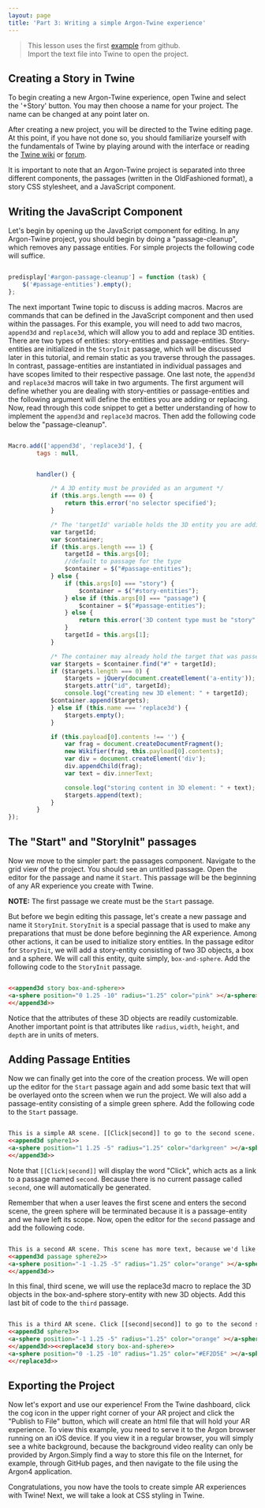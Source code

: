 ```yaml
---
layout: page
title: 'Part 3: Writing a simple Argon-Twine experience'
---
```


> This lesson uses the first [example](https://github.com/blairmacintyre/oldfashioned/tree/master/examples/) from github. <br> Import the text file into Twine to open the project.


## Creating a Story in Twine
To begin creating a new Argon-Twine experience, open Twine and select the '+Story' button. You may then choose a name for your project. The name can be changed at any point later on.

After creating a new project, you will be directed to the Twine editing page. At this point, if you have not done so, you should familiarize yourself with the fundamentals of Twine by playing around with the interface or reading the [Twine wiki](http://twinery.org/wiki/) or [forum](http://twinery.org/forum/).

It is important to note that an Argon-Twine project is separated into three different components, the passages (written in the OldFashioned format), a story CSS stylesheet, and a JavaScript component.

## Writing the JavaScript Component
Let's begin by opening up the JavaScript component for editing. In any Argon-Twine project, you should begin by doing a "passage-cleanup", which removes any passage entities. For simple projects the following code will suffice.

```javascript

predisplay['#argon-passage-cleanup'] = function (task) {
    $('#passage-entities').empty();
};

```

The next important Twine topic to discuss is adding macros. Macros are commands that can be defined in the JavaScript component and then used within the passages. For this example, you will need to add two macros, `append3d` and `replace3d`, which will allow you to add and replace 3D entities. There are two types of entities: story-entities and passage-entities. Story-entities are initialized in the `StoryInit` passage, which will be discussed later in this tutorial, and remain static as you traverse through the passages. In contrast, passage-entities are instantiated in individual passages and have scopes limited to their respective passage. One last note, the `append3d` and `replace3d` macros will take in two arguments. The first argument will define whether you are dealing with story-entities or passage-entities and the following argument will define the entities you are adding or replacing. Now, read through this code snippet to get a better understanding of how to implement the `append3d` and `replace3d` macros. Then add the following code below the "passage-cleanup".

```javascript

Macro.add(['append3d', 'replace3d'], {
        tags : null,


        handler() {

            /* A 3D entity must be provided as an argument */
            if (this.args.length === 0) {
                return this.error('no selector specified');
            }

            /* The 'targetId' variable holds the 3D entity you are adding. The '$container' variable will be assigned 'passage-entities' if the first argument is 'passage' or 'story-entities' if the first argument is 'story'.  */
            var targetId;
            var $container;
            if (this.args.length === 1) {
                targetId = this.args[0];
                //default to passage for the type
                $container = $("#passage-entities");
            } else {
                if (this.args[0] === "story") {
                    $container = $("#story-entities");
                } else if (this.args[0] === "passage") {
                    $container = $("#passage-entities");
                } else {
                    return this.error('3D content type must be "story" or "passage": "' + this.args[0] + '" invalid');
                }
                targetId = this.args[1];
            }

            /* The container may already hold the target that was passed in as an argument. If it does, '$targets' will be assigned that value and this macro's function will change from adding a new 3d entity to replacing an old 3d entity. */
            var $targets = $container.find("#" + targetId);
            if ($targets.length === 0) {
                $targets = jQuery(document.createElement('a-entity'));
                $targets.attr("id", targetId);
                console.log("creating new 3D element: " + targetId);
            $container.append($targets);
            } else if (this.name === 'replace3d') {
                $targets.empty();
            }

            if (this.payload[0].contents !== '') {
                var frag = document.createDocumentFragment();
                new Wikifier(frag, this.payload[0].contents);
                var div = document.createElement('div');
                div.appendChild(frag);
                var text = div.innerText;

                console.log("storing content in 3D element: " + text);
                $targets.append(text);
            }
        }
});

```

## The "Start" and "StoryInit" passages
Now we move to the simpler part: the passages component. Navigate to the grid view of the project. You should see an untitled passage. Open the editor for the passage and name it `Start`. This passage will be the beginning of any AR experience you create with Twine.

**NOTE:** The first passage we create must be the `Start` passage.

But before we begin editing this passage, let's create a new passage and name it `StoryInit`. `StoryInit` is a special passage that is used to make any preparations that must be done before beginning the AR experience. Among other actions, it can be used to initialize story entities. In the passage editor for `StoryInit`, we will add a story-entity consisting of two 3D objects, a box and a sphere. We will call this entity, quite simply, `box-and-sphere`. Add the following code to the `StoryInit` passage.

```html

<<append3d story box-and-sphere>>
<a-sphere position="0 1.25 -10" radius="1.25" color="pink" ></a-sphere><a-box id="bluebox" position="-1 0.5 -10" rotation="0 45 0" width="1" height="1" depth="1"  color="blue"></a-box>
<</append3d>>

```

Notice that the attributes of these 3D objects are readily customizable. Another important point is that attributes like `radius`, `width`, `height`, and `depth` are in units of meters.

## Adding Passage Entities
Now we can finally get into the core of the creation process. We will open up the editor for the `Start` passage again and add some basic text that will be overlayed onto the screen when we run the project. We will also add a passage-entity consisting of a simple green sphere. Add the following code to the `Start` passage.

```html

This is a simple AR scene. [[Click|second]] to go to the second scene.
<<append3d sphere1>>
<a-sphere position="1 1.25 -5" radius="1.25" color="darkgreen" ></a-sphere>
<</append3d>>

```

Note that `[[Click|second]]` will display the word "Click", which acts as a link to a passage named `second`. Because there is no current passage called `second`, one will automatically be generated.

Remember that when a user leaves the first scene and enters the second scene, the green sphere will be terminated because it is a passage-entity and we have left its scope. Now, open the editor for the `second` passage and add the following code.

```html

This is a second AR scene. This scene has more text, because we'd like to see how that lay's out. [[Click|third]] to go to the third scene, or click [[here|Start]] to return to the first scene.
<<append3d passage sphere2>>
<a-sphere position="-1 -1.25 -5" radius="1.25" color="orange" ></a-sphere>
<</append3d>>

```

In this final, third scene, we will use the replace3d macro to replace the 3D objects in the box-and-sphere story-entity with new 3D objects. Add this last bit of code to the `third` passage.

```html

This is a third AR scene. Click [[second|second]] to go to the second scene, or click [[here|Start]] to return to the first one.
<<append3d sphere3>>
<a-sphere position="-1 1.25 -5" radius="1.25" color="orange" ></a-sphere>
<</append3d>><<replace3d story box-and-sphere>>
<a-sphere position="0 -1.25 -10" radius="1.25" color="#EF2D5E" ></a-sphere><a-box id="bluebox" position="-1 -2.5 -10" rotation="0 45 0" width="1" height="1" depth="1"  color="#4CC3D9"></a-box>
<</replace3d>>

```

## Exporting the Project
Now let's export and use our experience! From the Twine dashboard, click the cog icon in the upper right corner of your AR project and click the "Publish to File" button, which will create an html file that will hold your AR experience. To view this example, you need to serve it to the Argon browser running on an iOS device. If you view it in a regular browser, you will simply see a white background, because the background video reality can only be provided by Argon.Simply find a way to store this file on the Internet, for example, through GitHub pages, and then navigate to the file using the Argon4 application.

Congratulations, you now have the tools to create simple AR experiences with Twine! Next, we will take a look at CSS styling in Twine.